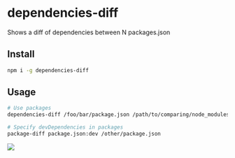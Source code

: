 # dependencies-diff
Shows a diff of dependencies between N packages.json

## Install
```sh
npm i -g dependencies-diff
```

## Usage
```sh
# Use packages
dependencies-diff /foo/bar/package.json /path/to/comparing/node_modules

# Specify devDependencies in packages
package-diff package.json:dev /other/package.json
```

<img src="http://i.imgur.com/t62kyql.jpg">
